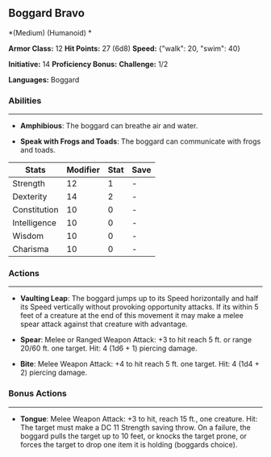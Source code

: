## Boggard Bravo
*(Medium) (Humanoid) *

**Armor Class:** 12
**Hit Points:** 27 (6d8)
**Speed:** {"walk": 20, "swim": 40}

**Initiative:** 14
**Proficiency Bonus:**
**Challenge:** 1/2

**Languages:** Boggard

### Abilities
 --- 
- **Amphibious**: The boggard can breathe air and water.

- **Speak with Frogs and Toads**: The boggard can communicate with frogs and toads.



| Stats | Modifier | Stat | Save
| ---- | ---- | ---- | ---- |
| Strength | 12 | 1 | - |
| Dexterity | 14 | 2 | - |
| Constitution | 10 | 0 | - |
| Intelligence | 10 | 0 | - |
| Wisdom | 10 | 0 | - |
| Charisma | 10 | 0 | - |

### Actions
 --- 
- **Vaulting Leap**: The boggard jumps up to its Speed horizontally and half its Speed vertically without provoking opportunity attacks. If its within 5 feet of a creature at the end of this movement  it may make a melee spear attack against that creature with advantage.

- **Spear**: Melee or Ranged Weapon Attack: +3 to hit  reach 5 ft. or range 20/60 ft.  one target. Hit: 4 (1d6 + 1) piercing damage.

- **Bite**: Melee Weapon Attack: +4 to hit  reach 5 ft.  one target. Hit: 4 (1d4 + 2) piercing damage.

### Bonus Actions
 --- 
- **Tongue**: Melee Weapon Attack: +3 to hit, reach 15 ft., one creature. Hit: The target must make a DC 11 Strength saving throw. On a failure, the boggard pulls the target up to 10 feet, or knocks the target prone, or forces the target to drop one item it is holding (boggards choice).

